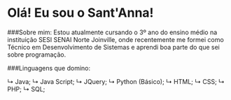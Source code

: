 # Olá! Eu sou o Sant'Anna!

###Sobre mim:
Estou atualmente cursando o 3º ano do ensino médio na instituição SESI SENAI Norte Joinville, onde recentemente me formei como Técnico em Desenvolvimento de Sistemas e aprendi boa parte do que sei sobre programação.


###Linguagens que domino:

↳ Java;
↳ Java Script;
↳ JQuery;
↳ Python (Básico);
↳ HTML;
↳ CSS;
↳ PHP;
↳ SQL;
